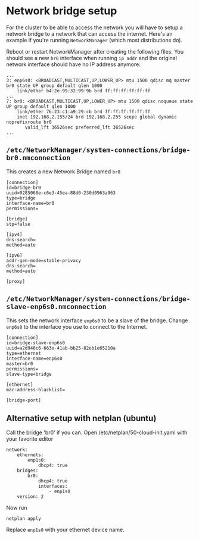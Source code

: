 # Network bridge setup

For the cluster to be able to access the network you will have to setup a
network bridge to a network that can access the internet. Here's an example if
you're running `NetworkManager` (which most distributions do).

Reboot or restart NetworkManager after creating the following files.
You should see a new `br0` interface when running `ip addr` and the original
network interface should have no IP address anymore:

```
...
3: enp6s0: <BROADCAST,MULTICAST,UP,LOWER_UP> mtu 1500 qdisc mq master br0 state UP group default qlen 1000
    link/ether b4:2e:99:32:99:9b brd ff:ff:ff:ff:ff:ff
...
7: br0: <BROADCAST,MULTICAST,UP,LOWER_UP> mtu 1500 qdisc noqueue state UP group default qlen 1000
    link/ether 76:23:c1:a9:29:cb brd ff:ff:ff:ff:ff:ff
    inet 192.168.2.155/24 brd 192.168.2.255 scope global dynamic noprefixroute br0
       valid_lft 36526sec preferred_lft 36526sec
...
```

## `/etc/NetworkManager/system-connections/bridge-br0.nmconnection`

This creates a new Network Bridge named `br0`

```
[connection]
id=bridge-br0
uuid=0285068e-c6e3-45ea-88d0-230d0963a963
type=bridge
interface-name=br0
permissions=

[bridge]
stp=false

[ipv4]
dns-search=
method=auto

[ipv6]
addr-gen-mode=stable-privacy
dns-search=
method=auto

[proxy]
```

## `/etc/NetworkManager/system-connections/bridge-slave-enp6s0.nmconnection`

This sets the network interface `enp6s0` to be a slave of the bridge.
Change `enp6s0` to the interface you use to connect to the Internet.

```
[connection]
id=bridge-slave-enp6s0
uuid=a2d946c6-663e-41ab-bb25-82eb1e65210a
type=ethernet
interface-name=enp6s0
master=br0
permissions=
slave-type=bridge

[ethernet]
mac-address-blacklist=

[bridge-port]
```

## Alternative setup with netplan (ubuntu)

Call the bridge 'br0' if you can.
Open /etc/netplan/50-cloud-init.yaml with your favorite editor

```
network:
    ethernets:
        enp1s0:
            dhcp4: true
    bridges:
        br0:
            dhcp4: true
            interfaces:
                - enp1s0
    version: 2
 ```

 Now run
 ```
 netplan apply
 ```

 Replace `enp1s0` with your ethernet device name.